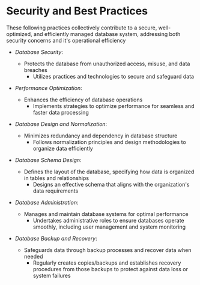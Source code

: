 # Security and Best Practices

These following practices collectively contribute to a secure, well-optimized, and efficiently managed database system, addressing both security concerns and it's operational efficiency

- *Database Security*:
  - Protects the database from unauthorized access, misuse, and data breaches
    - Utilizes practices and technologies to secure and safeguard data

- *Performance Optimization*:
  - Enhances the efficiency of database operations
    - Implements strategies to optimize performance for seamless and faster data processing

- *Database Design and Normalization*:
  - Minimizes redundancy and dependency in database structure
    - Follows normalization principles and design methodologies to organize data efficiently

- *Database Schema Design*:
  - Defines the layout of the database, specifying how data is organized in tables and relationships
    - Designs an effective schema that aligns with the organization's data requirements

- *Database Administration*:
  - Manages and maintain database systems for optimal performance
    - Undertakes administrative roles to ensure databases operate smoothly, including user management and system monitoring

- *Database Backup and Recovery*:
  - Safeguards data through backup processes and recover data when needed
    - Regularly creates copies/backups and establishes recovery procedures from those backups to protect against data loss or system failures